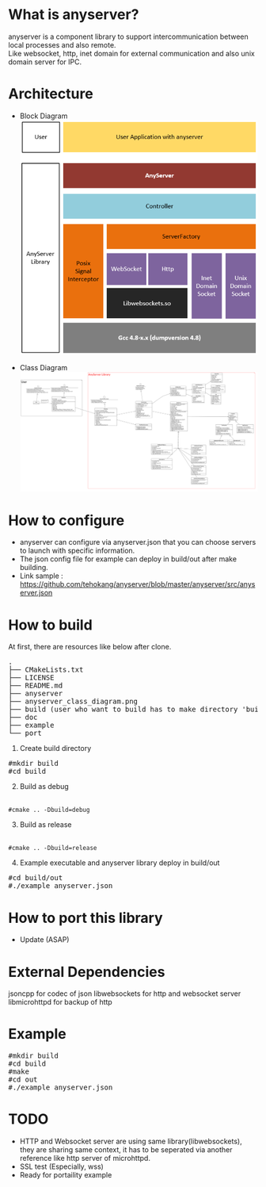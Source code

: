 # What is anyserver?
anyserver is a component library to support intercommunication between local processes and also remote. <br>
Like websocket, http, inet domain for external communication and also unix domain server for IPC.

# Architecture
* Block Diagram 
![alt tag](https://github.com/tehokang/anyserver/blob/master/anyserver_block_diagram.png)

* Class Diagram 
![alt tag](https://github.com/tehokang/anyserver/blob/master/anyserver_class_diagram.png)

# How to configure
- anyserver can configure via anyserver.json that you can choose servers to launch with specific information.
- The json config file for example can deploy in build/out after make building.
- Link sample : https://github.com/tehokang/anyserver/blob/master/anyserver/src/anyserver.json

# How to build
At first, there are resources like below after clone.
<pre>
.
├── CMakeLists.txt
├── LICENSE
├── README.md
├── anyserver
├── anyserver_class_diagram.png
├── build (user who want to build has to make directory 'build')
├── doc
├── example
└── port
</pre>

1. Create build directory
<pre>
#mkdir build
#cd build
</pre>
2. Build as debug
<pre><code>
#cmake .. -Dbuild=debug 
</code></pre>
3. Build as release
<pre><code>
#cmake .. -Dbuild=release
</code></pre>
4. Example executable and anyserver library deploy in build/out
<pre>
#cd build/out
#./example anyserver.json
</pre>

# How to port this library
- Update (ASAP) 

# External Dependencies
jsoncpp for codec of json
libwebsockets for http and websocket server
libmicrohttpd for backup of http

# Example
<pre>
#mkdir build
#cd build
#make
#cd out
#./example anyserver.json
</pre>

# TODO
- HTTP and Websocket server are using same library(libwebsockets), they are sharing same context, it has to be seperated via another reference like http server of microhttpd.
- SSL test (Especially, wss)
- Ready for portaility example

